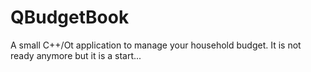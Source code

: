 # QBudgetBook
  A small C++/Ot application to manage your household budget. It is not ready anymore but it is a start...
